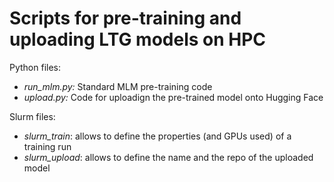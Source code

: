 # Scripts for pre-training and uploading LTG models on HPC
Python files:
- _run_mlm.py:_ Standard MLM pre-training code
- _upload.py:_ Code for uploadign the pre-trained model onto Hugging Face

Slurm files:
- _slurm_train_: allows to define the properties (and GPUs used) of a training run
- _slurm_upload_: allows to define the name and the repo of the uploaded model
